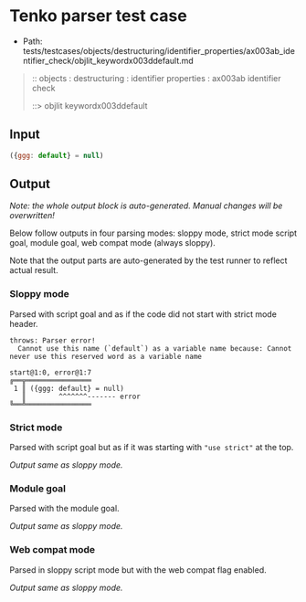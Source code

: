 # Tenko parser test case

- Path: tests/testcases/objects/destructuring/identifier_properties/ax003ab_identifier_check/objlit_keywordx003ddefault.md

> :: objects : destructuring : identifier properties : ax003ab identifier check
>
> ::> objlit keywordx003ddefault

## Input

`````js
({ggg: default} = null)
`````

## Output

_Note: the whole output block is auto-generated. Manual changes will be overwritten!_

Below follow outputs in four parsing modes: sloppy mode, strict mode script goal, module goal, web compat mode (always sloppy).

Note that the output parts are auto-generated by the test runner to reflect actual result.

### Sloppy mode

Parsed with script goal and as if the code did not start with strict mode header.

`````
throws: Parser error!
  Cannot use this name (`default`) as a variable name because: Cannot never use this reserved word as a variable name

start@1:0, error@1:7
╔══╦════════════════
 1 ║ ({ggg: default} = null)
   ║        ^^^^^^^------- error
╚══╩════════════════

`````

### Strict mode

Parsed with script goal but as if it was starting with `"use strict"` at the top.

_Output same as sloppy mode._

### Module goal

Parsed with the module goal.

_Output same as sloppy mode._

### Web compat mode

Parsed in sloppy script mode but with the web compat flag enabled.

_Output same as sloppy mode._
